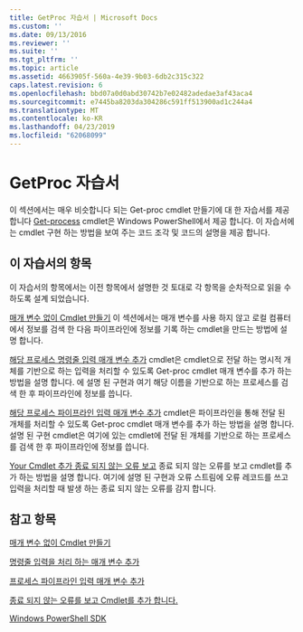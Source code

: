 ```yaml
---
title: GetProc 자습서 | Microsoft Docs
ms.custom: ''
ms.date: 09/13/2016
ms.reviewer: ''
ms.suite: ''
ms.tgt_pltfrm: ''
ms.topic: article
ms.assetid: 4663905f-560a-4e39-9b03-6db2c315c322
caps.latest.revision: 6
ms.openlocfilehash: bbd07a0d0abd30742b7e02482adedae3af43aca4
ms.sourcegitcommit: e7445ba8203da304286c591ff513900ad1c244a4
ms.translationtype: MT
ms.contentlocale: ko-KR
ms.lasthandoff: 04/23/2019
ms.locfileid: "62068099"
---
```

# <a name="getproc-tutorial"></a>GetProc 자습서

이 섹션에서는 매우 비슷합니다 되는 Get-proc cmdlet 만들기에 대 한 자습서를 제공 합니다 [Get-process](/powershell/module/Microsoft.PowerShell.Management/Get-Process) cmdlet은 Windows PowerShell에서 제공 합니다. 이 자습서에는 cmdlet 구현 하는 방법을 보여 주는 코드 조각 및 코드의 설명을 제공 합니다.

## <a name="topics-in-this-tutorial"></a>이 자습서의 항목

이 자습서의 항목에서는 이전 항목에서 설명한 것 토대로 각 항목을 순차적으로 읽을 수 하도록 설계 되었습니다.

[매개 변수 없이 Cmdlet 만들기](./creating-a-cmdlet-without-parameters.md) 이 섹션에서는 매개 변수를 사용 하지 않고 로컬 컴퓨터에서 정보를 검색 한 다음 파이프라인에 정보를 기록 하는 cmdlet을 만드는 방법에 설명 합니다.

[해당 프로세스 명령줄 입력 매개 변수 추가](./adding-parameters-that-process-command-line-input.md) cmdlet은 cmdlet으로 전달 하는 명시적 개체를 기반으로 하는 입력을 처리할 수 있도록 Get-proc cmdlet 매개 변수를 추가 하는 방법을 설명 합니다. 에 설명 된 구현과 여기 해당 이름을 기반으로 하는 프로세스를 검색 한 후 파이프라인에 정보를 씁니다.

[해당 프로세스 파이프라인 입력 매개 변수 추가](./adding-parameters-that-process-pipeline-input.md) cmdlet은 파이프라인을 통해 전달 된 개체를 처리할 수 있도록 Get-proc cmdlet 매개 변수를 추가 하는 방법을 설명 합니다. 설명 된 구현 cmdlet은 여기에 있는 cmdlet에 전달 된 개체를 기반으로 하는 프로세스를 검색 한 후 파이프라인에 정보를 씁니다.

[Your Cmdlet 추가 종료 되지 않는 오류 보고](./adding-non-terminating-error-reporting-to-your-cmdlet.md) 종료 되지 않는 오류를 보고 cmdlet를 추가 하는 방법을 설명 합니다. 여기에 설명 된 구현과 오류 스트림에 오류 레코드를 쓰고 입력을 처리할 때 발생 하는 종료 되지 않는 오류를 감지 합니다.

## <a name="see-also"></a>참고 항목

[매개 변수 없이 Cmdlet 만들기](./creating-a-cmdlet-without-parameters.md)

[명령줄 입력을 처리 하는 매개 변수 추가](./adding-parameters-that-process-command-line-input.md)

[프로세스 파이프라인 입력 매개 변수 추가](./adding-parameters-that-process-pipeline-input.md)

[종료 되지 않는 오류를 보고 Cmdlet를 추가 합니다.](./adding-non-terminating-error-reporting-to-your-cmdlet.md)

[Windows PowerShell SDK](../windows-powershell-reference.md)

